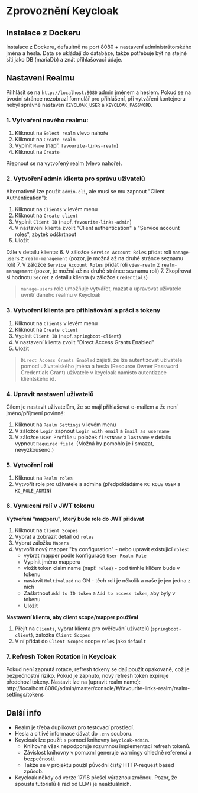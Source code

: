 # Zprovoznění Keycloak

## Instalace z Dockeru
Instalace z Dockeru, defaultně na port 8080 + nastavení administrátorského jména a hesla.
Data se ukládají do databáze, takže potřebuje být na stejné síti jako DB (mariaDb) a znát
přihlašovací údaje.

## Nastavení Realmu

Přihlásit se na `http://localhost:8080` admin jménem a heslem. Pokud se na úvodní stránce nezobrazí
formulář pro přihlášení, při vytváření kontejneru nebyl správně nastaven `KEYCLOAK_USER` a `KEYCLOAK_PASSWORD`.

### 1. Vytvoření nového realmu: 
   1. Kliknout na `Select realm` vlevo nahoře
   2. Kliknout na `Create realm`
   3. Vyplnit `Name` (např. `favourite-links-realm`)
   4. Kliknout na `Create`

Přepnout se na vytvořený realm (vlevo nahoře).

### 2. Vytvoření admin klienta pro správu uživatelů

Alternativně lze použít `admin-cli`, ale musí se mu zapnout "Client Authentication"):
1. Kliknout na `Clients` v levém menu
2. Kliknout na `Create client`
3. Vyplnit `Client ID` (např. `favourite-links-admin`)
4. V nastavení klienta zvolit "Client authentication" a "Service account roles", zbytek odškrtnout
5. Uložit
   
Dále v detailu klienta:
6. V záložce `Service Account Roles` přidat roli `manage-users` z `realm-management` (pozor, je možná až na druhé stránce seznamu rolí)
7. V záložce `Service Account Roles` přidat roli `view-realm` z `realm-management` (pozor, je možná až na druhé stránce seznamu rolí)
7. Zkopírovat si hodnotu `Secret` z detailu klienta (v záložce `Credentials`)

> `manage-users` role umožňuje vytvářet, mazat a upravovat uživatele uvnitř daného realmu v Keycloak

### 3. Vytvoření klienta pro přihlašování a práci s tokeny
1. Kliknout na `Clients` v levém menu
2. Kliknout na `Create client`
3. Vyplnit `Client ID` (např. `springboot-client`)
4. V nastavení klienta zvolit "Direct Access Grants Enabled"
5. Uložit

> `Direct Access Grants Enabled` zajistí, že lze autentizovat uživatele pomocí uživatelského jména a hesla (Resource Owner Password Credentials Grant) uživatele v keycloak namísto autentizace klientského id.

### 4. Upravit nastavení uživatelů
Cílem je nastavit uživatelům, že se mají přihlašovat e-mailem a že není jméno/příjmení povinné:
1. Kliknout na `Realm Settings` v levém menu
2. V záložce `Login` zapnout `Login with email` a `Email as username`
3. V záložce `User Profile` u položek `firstName` a `lastName` v detailu vypnout `Required field`. (Možná by pomohlo je i smazat, nevyzkoušeno.)

### 5. Vytvoření rolí
1. Kliknout na `Realm roles`
2. Vytvořit role pro uživatele a admina (předpokládáme `KC_ROLE_USER` a `KC_ROLE_ADMIN`)

### 6. Vynucení rolí v JWT tokenu

**Vytvoření "mapperu", který bude role do JWT přidávat**

1. Kliknout na `Client Scopes`
2. Vybrat a zobrazit detail od `roles`
3. Vybrat záložku `Mapers`
4. Vytvořit nový mapper "by configuration" - nebo upravit existující `roles`:
    - vybrat mapper podle konfigurace `User Realm Role`
    - Vyplnit jméno mapperu
    - vložit token claim name (např. `roles`) - pod tímhle klíčem bude v tokenu
    - nastavit `Multivalued` na ON - těch rolí je několik a naše je jen jedna z nich
    - Zaškrtnout `Add to ID token` a `Add to access token`, aby byly v tokenu
    - Uložit

**Nastavení klienta, aby client scope/mapper používal**
1. Přejít na `Clients`, vybrat klienta pro ověřování uživatelů (`springboot-client`), záložka `Client Scopes`
2. V ní přidat do `Client Scopes` scope `roles` jako `default`

### 7. Refresh Token Rotation in Keycloak
Pokud není zapnutá rotace, refresh tokeny se dají použít opakovaně, což je bezpečnostní riziko.
Pokud je zapnuto, nový refresh token expiruje předchozí tokeny.
Nastavit lze na (upravit realm name):
http://localhost:8080/admin/master/console/#/favourite-links-realm/realm-settings/tokens

## Další info
* Realm je třeba duplikovat pro testovací prostředí.
* Hesla a citlivé informace dávat do `.env` souboru.
* Keycloak lze použít s pomocí knihovny `keycloak-admin`. 
    - Knihovna však nepodporuje rozumnou implementaci refresh tokenů.
    - Závislost knihovny v pom.xml generuje warningy ohledně referencí a bezpečnosti.
    - Takže se v projektu použil původní čistý HTTP-request based způsob.
* Keycloak někdy od verze 17/18 přešel výraznou změnou. 
Pozor, že spousta tutorialů (i rad od LLM) je neaktuálních.
